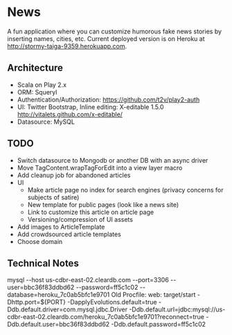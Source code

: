 News
=====================================
A fun application where you can customize humorous fake news stories by inserting names, cities, etc.
Current deployed version is on Heroku at http://stormy-taiga-9359.herokuapp.com.

Architecture
------------
* Scala on Play 2.x
* ORM: Squeryl
* Authentication/Authorization: https://github.com/t2v/play2-auth
* UI: Twitter Bootstrap, Inline editing: X-editable 1.5.0 http://vitalets.github.com/x-editable/
* Datasource: MySQL

TODO
---------------
- Switch datasource to Mongodb or another DB with an async driver
- Move TagContent.wrapTagForEdit into a view layer macro
- Add cleanup job for abandoned articles
- UI
  - Make article page no index for search engines (privacy concerns for subjects of satire)
  - New template for public pages (look like a news site)
  - Link to customize this article on article page
  - Versioning/compression of UI assets
- Add images to ArticleTemplate
- Add crowdsourced article templates
- Choose domain

Technical Notes
---------------
mysql --host us-cdbr-east-02.cleardb.com --port=3306 --user=bbc36f83ddbd62 --password=ff5c1c02 --database=heroku_7c0ab5bfc1e9701
Old Procfile:
web: target/start -Dhttp.port=${PORT} -DapplyEvolutions.default=true -Ddb.default.driver=com.mysql.jdbc.Driver -Ddb.default.url=jdbc:mysql://us-cdbr-east-02.cleardb.com/heroku_7c0ab5bfc1e9701?reconnect=true -Ddb.default.user=bbc36f83ddbd62 -Ddb.default.password=ff5c1c02

